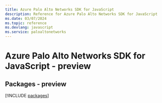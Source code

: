 ```yaml
---
title: Azure Palo Alto Networks SDK for JavaScript
description: Reference for Azure Palo Alto Networks SDK for JavaScript
ms.date: 03/07/2024
ms.topic: reference
ms.devlang: javascript
ms.service: paloaltonetworks
---
```

# Azure Palo Alto Networks SDK for JavaScript - preview
## Packages - preview
[!INCLUDE [packages](palo-alto-networks-index.md)]